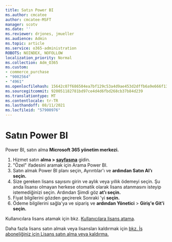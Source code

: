 ```yaml
---
title: Satın Power BI
ms.author: cmcatee
author: cmcatee-MSFT
manager: scotv
ms.date: ''
ms.reviewer: drjones, jmueller
ms.audience: Admin
ms.topic: article
ms.service: o365-administration
ROBOTS: NOINDEX, NOFOLLOW
localization_priority: Normal
ms.collection: Adm_O365
ms.custom:
- commerce_purchase
- "9002564"
- "4961"
ms.openlocfilehash: 15642c07f686504ea7bf129c53a4d9ae453d2dffb6a9e666f1312ed35acf9c16
ms.sourcegitcommit: 920051182781bd97ce4d4d6fbd268cb37b84d239
ms.translationtype: MT
ms.contentlocale: tr-TR
ms.lasthandoff: 08/11/2021
ms.locfileid: "57900976"
---
```

# <a name="purchase-power-bi"></a>Satın Power BI

Power BI, satın alma **Microsoft 365 yönetim merkezi.**

1. Hizmet satın **alma > [sayfasına](https://go.microsoft.com/fwlink/p/?linkid=868433)** gidin.
2. "Özel" ifadesini aramak için Arama Power BI.
3. Satın almak Power BI planı seçin, Ayrıntılar'ı ve **ardından Satın Al'ı** **seçin.**
4. Size gereken lisans sayısını girin ve aylık veya yıllık ödemeyi seçin. Şu anda lisansı olmayan herkese otomatik olarak lisans atanmasını isteyip istemediğinizi seçin. Ardından Şimdi göz **at'ı seçin.**
5. Fiyat bilgilerini gözden geçirerek Sonraki 'yi **seçin.**
6. Ödeme bilgilerini sağla'ya ve sipariş ve **ardından Yönetici**  >  **Giriş'e Git'i seçin.**

Kullanıcılara lisans atamak için bkz. [Kullanıcılara lisans atama](https://docs.microsoft.com/microsoft-365/admin/manage/assign-licenses-to-users).

Daha fazla lisans satın almak veya lisansları kaldırmak için [bkz. İş aboneliğiniz için Lisans satın alma veya kaldırma.](https://docs.microsoft.com/microsoft-365/commerce/licenses/buy-licenses)